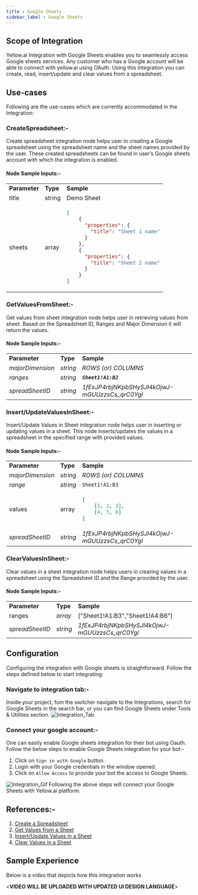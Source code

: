 ```yaml
---
title : Google Sheets
sidebar_label : Google Sheets
---
```


## Scope of Integration

Yellow.ai Integration with Google Sheets enables you to seamlessly access Google sheets services. Any customer who has a Google account will be able to connect with yellow.ai using OAuth. Using this integration you can create, read, insert/update and clear values from a spreadsheet.


## Use-cases

Following are the use-cases which are currently accommodated in the Integration:



### CreateSpreadsheet:-

Create spreadsheet integration node helps user in creating a Google spreadsheet using the spreadsheet name and the sheet names provided by the user. These created spreadsheets can be found in user’s Google sheets account with which the integration is enabled.


#### Node Sample Inputs:-


<table>
  <tr>
   <td><strong>Parameter</strong>
   </td>
   <td><strong>Type</strong>
   </td>
   <td><strong>Sample</strong>
   </td>
  </tr>
  <tr>
   <td>title
   </td>
   <td>string
   </td>
   <td>Demo Sheet
   </td>
  </tr>
  <tr>
   <td>sheets
   </td>
   <td>array
   </td>
   <td>

```json
[
    {
      "properties": {
        "title": "Sheet 1 name"
      }
    },
    {
      "properties": {
        "title": "Sheet 2 name"
      }
    }
]
```
   </td>
  </tr>
</table>







### GetValuesFromSheet:-

Get values from sheet integration node helps user in retrieving values from sheet. Based on the Spreadsheet ID, Ranges and Major Dimension it will return the values.


#### Node Sample Inputs:-


<table>
  <tr>
   <td><strong>Parameter</strong>
   </td>
   <td><strong>Type</strong>
   </td>
   <td><strong>Sample</strong>
   </td>
  </tr>
  <tr>
   <td><em>majorDimension</em>
   </td>
   <td><em>string</em>
   </td>
   <td><em>ROWS</em>
<em>(or)</em>
<em>COLUMNS</em>
   </td>
  </tr>
  <tr>
   <td><em>ranges</em>
   </td>
   <td><em>string</em>
   </td>
   <td><strong><code><em>Sheet1!A1:B2</em></code></strong>
   </td>
  </tr>
  <tr>
   <td><em>spreadSheetID</em>
   </td>
   <td><em>string</em>
   </td>
   <td><em>1fExJP4rbjNKpbSHySJl4kOjwJ-mGUUzzsCs_qrC0YgI</em>
   </td>
  </tr>
</table>




### Insert/UpdateValuesInSheet:-

Insert/Update Values in Sheet integration node helps user in inserting or updating values in a sheet. This node inserts/updates the values in a spreadsheet in the specified range with provided values.


#### Node Sample Inputs:-


<table>
  <tr>
   <td><strong>Parameter</strong>
   </td>
   <td><strong>Type</strong>
   </td>
   <td><strong>Sample</strong>
   </td>
  </tr>
  <tr>
   <td><em>majorDimension</em>
   </td>
   <td><em>string</em>
   </td>
   <td><em>ROWS</em>
<em>(or)</em>
<em>COLUMNS</em>
   </td>
  </tr>
  <tr>
   <td><em>range</em>
   </td>
   <td><em>string</em>
   </td>
   <td><code>Sheet1!A1:B3</code>
   </td>
  </tr>
  <tr>
   <td>values
   </td>
   <td>array
   </td>
   <td>

```json
[
    [1, 2, 3],
    [4, 5, 6]
]
```
   </td>
  </tr>
  <tr>
   <td><em>spreadSheetID</em>
   </td>
   <td><em>string</em>
   </td>
   <td><em>1fExJP4rbjNKpbSHySJl4kOjwJ-mGUUzzsCs_qrC0YgI</em>
   </td>
  </tr>
</table>




### ClearValuesInSheet:-

Clear values in a sheet integration node helps users in clearing values in a spreadsheet using the Spreadsheet ID and the Range provided by the user.


#### Node Sample Inputs:-


<table>
  <tr>
   <td><strong>Parameter</strong>
   </td>
   <td><strong>Type</strong>
   </td>
   <td><strong>Sample</strong>
   </td>
  </tr>
  <tr>
   <td>ranges
   </td>
   <td><em>array</em>
   </td>
   <td>["Sheet1!A1:B3","Sheet1!A4:B6"]	
   </td>
  </tr>
  <tr>
   <td><em>spreadSheetID</em>
   </td>
   <td><em>string</em>
   </td>
   <td><em>1fExJP4rbjNKpbSHySJl4kOjwJ-mGUUzzsCs_qrC0YgI</em>
   </td>
  </tr>
</table>



## Configuration

Configuring the integration with Google sheets is straightforward. Follow the steps defined below to start integrating:



### Navigate to integration tab:-

Inside your project, fom the switcher navigate to the Integrations, search for Google Sheets in the search bar, or you can find Google Sheets under Tools & Utilities section.
![Integration_Tab](https://cdn.yellowmessenger.com/gpzeigOUh0wp1650969736563.png)


### Connect your google account:-

One can easily enable Google sheets integration for their bot using Oauth. Follow the below steps to enable Google Sheets integration for your bot:-

1. Click on `Sign in with Google` button.
2. Login with your Google credentials in the window opened.
3. Click on `Allow Access` to provide your bot the access to Google Sheets.

![Integration_Gif](https://cdn.yellowmessenger.com/lJDrhSTboKk11650969677157.gif)
Following the above steps will connect your Google Sheets with Yellow.ai platform.


## References:-



1. [Create a Spreadsheet](https://developers.google.com/sheets/api/reference/rest/v4/spreadsheets/create)
2. [Get Values from a Sheet](https://developers.google.com/sheets/api/reference/rest/v4/spreadsheets.values/batchGet)
3. [Insert/Update Values in a Sheet](https://developers.google.com/sheets/api/reference/rest/v4/spreadsheets.values/batchUpdate)
4. [Clear Values in a Sheet](https://developers.google.com/sheets/api/reference/rest/v4/spreadsheets.values/batchClear)


## Sample Experience

Below is a video that depicts how this integration works

&lt;**VIDEO WILL BE UPLOADED WITH UPDATED UI DESIGN LANGUAGE**>
